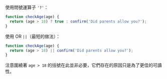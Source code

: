 使用問號運算子 `'?'`：

```js
function checkAge(age) {
  return (age > 18) ? true : confirm('Did parents allow you?');
}
```

使用 OR `||`（最短的做法）：

```js
function checkAge(age) {
  return (age > 18) || confirm('Did parents allow you?');
}
```

注意圍繞著 `age > 18` 的括號在此並非必要，它們存在的原因只是為了更佳的可讀性。

